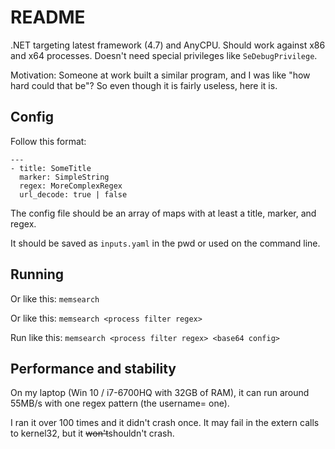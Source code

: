 # README

.NET targeting latest framework (4.7) and AnyCPU. Should work against x86 and x64 processes. Doesn't need special privileges like `SeDebugPrivilege`.

Motivation: Someone at work built a similar program, and I was like "how hard could that be"? So even though it is fairly useless, here it is. 

## Config

Follow this format:

```
---
- title: SomeTitle
  marker: SimpleString
  regex: MoreComplexRegex
  url_decode: true | false
```

The config file should be an array of maps with at least a title, marker, and regex. 

It should be saved as `inputs.yaml` in the pwd or used on the command line. 

## Running

Or like this: `memsearch`

Or like this: `memsearch <process filter regex>`

Run like this: `memsearch <process filter regex> <base64 config>`

## Performance and stability

On my laptop (Win 10 / i7-6700HQ with 32GB of RAM), it can run around 55MB/s with one regex pattern (the username= one). 

I ran it over 100 times and it didn't crash once. It may fail in the extern calls to kernel32, but it ~~won't~~shouldn't crash. 

